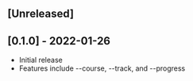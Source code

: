 ## [Unreleased]

## [0.1.0] - 2022-01-26

- Initial release
- Features include --course, --track, and --progress
